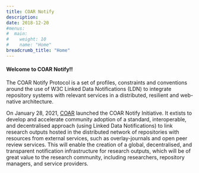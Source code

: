 ```yaml
---
title: COAR Notify
description:
date: 2018-12-20
#menus:
#  main:
#    weight: 10
#    name: "Home"
breadcrumb_title: "Home"
---
```


#### Welcome to COAR Notify!!

The COAR Notify Protocol is a set of profiles, constraints and conventions around the use of W3C Linked Data Notifications (LDN) to integrate repository systems with relevant services in a distributed, resilient and web-native architecture.

On January 28, 2021, [COAR](https://www.coar-repositories.org) launched the COAR Notify Initiative. It extists to develop and accelerate community adoption of a standard, interoperable, and decentralised approach (using Linked Data Notifications) to link research outputs hosted in the distributed network of repositories with resources from external services, such as overlay-journals and open peer review services. This will enable the creation of a global, decentralised, and transparent notification infrastructure for research outputs, which will be of great value to the research community, including researchers, repository managers, and service providers.
